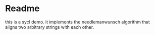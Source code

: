 # Readme

this is a sycl demo. it implements the needlemanwunsch algorithm that aligns two arbitrary strings with each other.
